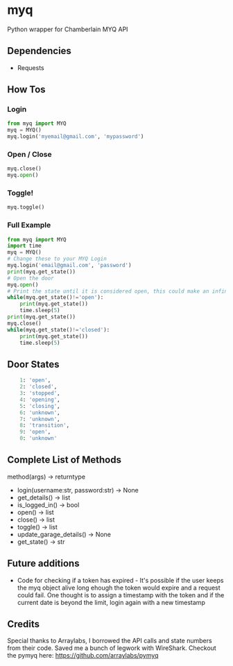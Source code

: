 # myq
Python wrapper for Chamberlain MYQ API

## Dependencies
* Requests

## How Tos
### Login
```python
from myq import MYQ
myq = MYQ()
myq.login('myemail@gmail.com', 'mypassword')
```
### Open / Close
```python
myq.close()
myq.open()
```
### Toggle!
```python
myq.toggle()
```

### Full Example
```python
from myq import MYQ
import time
myq = MYQ()
# Change these to your MYQ Login
myq.login('email@gmail.com', 'password')
print(myq.get_state())
# Open the door
myq.open()
# Print the state until it is considered open, this could make an infinite loop - it's for example use only
while(myq.get_state()!='open'):
    print(myq.get_state())
    time.sleep(5)
print(myq.get_state())
myq.close()
while(myq.get_state()!='closed'):
    print(myq.get_state())
    time.sleep(5)
```

## Door States
```python
    1: 'open',
    2: 'closed',
    3: 'stopped',
    4: 'opening',
    5: 'closing',
    6: 'unknown',
    7: 'unknown',
    8: 'transition',
    9: 'open',
    0: 'unknown'
```
## Complete List of Methods
method(args) -> returntype
* login(username:str, password:str) -> None
* get_details() -> list
* is_logged_in() -> bool
* open() -> list
* close() -> list
* toggle() -> list
* update_garage_details() -> None
* get_state() -> str

## Future additions
* Code for checking if a token has expired - It's possible if the user keeps the myq object alive long ehough the token would expire and a request could fail. One thought is to assign a timestamp with the token and if the current date is beyond the limit, login again with a new timestamp
## Credits
Special thanks to Arraylabs, I borrowed the API calls and state numbers from their code. Saved me a bunch of legwork with WireShark. 
Checkout the pymyq here: https://github.com/arraylabs/pymyq
